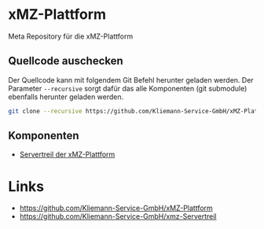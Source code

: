 # xMZ-Plattform
Meta Repository für die xMZ-Plattform


## Quellcode auschecken

Der Quellcode kann mit folgendem Git Befehl herunter geladen werden.
Der Parameter `--recursive` sorgt dafür das alle Komponenten (git submodule)
ebenfalls herunter geladen werden.


```bash
git clone --recursive https://github.com/Kliemann-Service-GmbH/xMZ-Plattform.git
```

## Komponenten

* [Servertreil der xMZ-Plattform](https://github.com/Kliemann-Service-GmbH/xmz-server)


# Links

* https://github.com/Kliemann-Service-GmbH/xMZ-Plattform
* https://github.com/Kliemann-Service-GmbH/xmz-Servertreil


[xmz]: https://github.com/Kliemann-Service-GmbH/xMZ-Plattform
[xmz-server]: https://github.com/Kliemann-Service-GmbH/xmz-Servertreil


